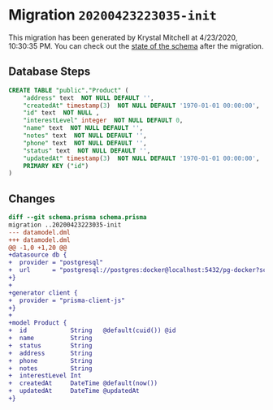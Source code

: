 # Migration `20200423223035-init`

This migration has been generated by Krystal Mitchell at 4/23/2020, 10:30:35 PM.
You can check out the [state of the schema](./schema.prisma) after the migration.

## Database Steps

```sql
CREATE TABLE "public"."Product" (
    "address" text  NOT NULL DEFAULT '',
    "createdAt" timestamp(3)  NOT NULL DEFAULT '1970-01-01 00:00:00',
    "id" text  NOT NULL ,
    "interestLevel" integer  NOT NULL DEFAULT 0,
    "name" text  NOT NULL DEFAULT '',
    "notes" text  NOT NULL DEFAULT '',
    "phone" text  NOT NULL DEFAULT '',
    "status" text  NOT NULL DEFAULT '',
    "updatedAt" timestamp(3)  NOT NULL DEFAULT '1970-01-01 00:00:00',
    PRIMARY KEY ("id")
) 
```

## Changes

```diff
diff --git schema.prisma schema.prisma
migration ..20200423223035-init
--- datamodel.dml
+++ datamodel.dml
@@ -1,0 +1,20 @@
+datasource db {
+  provider = "postgresql"
+  url      = "postgresql://postgres:docker@localhost:5432/pg-docker?schema=public"
+}
+
+generator client {
+  provider = "prisma-client-js"
+}
+
+model Product {
+  id            String   @default(cuid()) @id
+  name          String
+  status        String
+  address       String
+  phone         String
+  notes         String
+  interestLevel Int
+  createdAt     DateTime @default(now())
+  updatedAt     DateTime @updatedAt
+}
```


